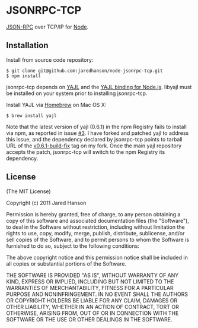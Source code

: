 # JSONRPC-TCP

[JSON-RPC](http://json-rpc.org/) over TCP/IP for [Node](http://nodejs.org).

## Installation

Install from source code repository:

    $ git clone git@github.com:jaredhanson/node-jsonrpc-tcp.git
    $ npm install

jsonrpc-tcp depends on [YAJL](http://lloyd.github.com/yajl/) and the
[YAJL binding for Node.js](https://github.com/vibornoff/node-yajl).  libyajl
must be installed on your system prior to installing jsonrpc-tcp.

Install YAJL via [Homebrew](http://mxcl.github.com/homebrew/) on Mac OS X:

    $ brew install yajl
    
Note that the latest version of yajl (0.6.1) in the npm Registry fails to
install via npm, as reported in issue [#3](https://github.com/vibornoff/node-yajl/issues/3).
I have forked and patched yajl to address this issue, and the dependency
declared by jsonrpc-tcp points to tarball URL of the [v0.6.1-build-fix](https://github.com/jaredhanson/node-yajl/tree/v0.6.1-build-fix)
tag on my fork.  Once the main yajl repository accepts the patch, jsonrpc-tcp
will switch to the npm Registry its dependency.

## License

(The MIT License)

Copyright (c) 2011 Jared Hanson

Permission is hereby granted, free of charge, to any person obtaining a copy of
this software and associated documentation files (the "Software"), to deal in
the Software without restriction, including without limitation the rights to
use, copy, modify, merge, publish, distribute, sublicense, and/or sell copies of
the Software, and to permit persons to whom the Software is furnished to do so,
subject to the following conditions:

The above copyright notice and this permission notice shall be included in all
copies or substantial portions of the Software.

THE SOFTWARE IS PROVIDED "AS IS", WITHOUT WARRANTY OF ANY KIND, EXPRESS OR
IMPLIED, INCLUDING BUT NOT LIMITED TO THE WARRANTIES OF MERCHANTABILITY, FITNESS
FOR A PARTICULAR PURPOSE AND NONINFRINGEMENT. IN NO EVENT SHALL THE AUTHORS OR
COPYRIGHT HOLDERS BE LIABLE FOR ANY CLAIM, DAMAGES OR OTHER LIABILITY, WHETHER
IN AN ACTION OF CONTRACT, TORT OR OTHERWISE, ARISING FROM, OUT OF OR IN
CONNECTION WITH THE SOFTWARE OR THE USE OR OTHER DEALINGS IN THE SOFTWARE.
